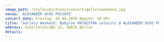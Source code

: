 ```yaml
---
image_path: /styles/pictures/concert/galleryweekend.jpg
venue: 'ALEXANDER OCHS PRIVATE'
concert_date: Freitag, 28.04.2019 Beginn: 18 Uhr
title: 'Gallery Weekend: Babylon ORCHESTRA soloists @ ALEXANDER OCHS PRIVATE'
address: Schillerstraße 15, 10625 Berlin 
details: 
---
```


